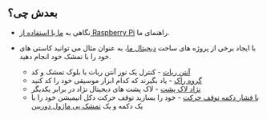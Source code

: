 ## بعدش چی؟

+ نگاهی به [ما با استفاده از Raspberry Pi](https://projects.raspberrypi.org/en/projects/raspberry-pi-using) راهنمای ما.

+ با ایجاد برخی از پروژه های ساخت [دیجیتال ما](https://projects.raspberrypi.org)، به عنوان مثال می توانید کاستی های خود را با تمشک خود انجام دهید.
    
    + [آنتن ربات](https://projects.raspberrypi.org/en/projects/robot-antenna) - کنترل یک نور آنتن ربات با بلوک تمشک و کد
    + [گروه راک](https://projects.raspberrypi.org/en/projects/rock-band) - یاد بگیرند که کدام ابزار موسیقی خود را کد کنید
    + [نژاد لاک پشت](https://projects.raspberrypi.org/en/projects/turtle-race) - لاک پشت های دیجیتال نژاد در برابر یکدیگر
    + [با فشار دکمه توقف حرکت](https://projects.raspberrypi.org/en/projects/push-button-stop-motion) - خود را بسازید توقف حرکت دکل انیمیشن خود را با یک دکمه و یک [تمشک پی ماژول دوربین](https://www.raspberrypi.org/products/camera-module-v2/)